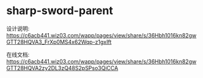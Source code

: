 # sharp-sword-parent
设计说明:
https://c6acb441.wiz03.com/wapp/pages/view/share/s/36Hbh1016kn82gwGTT28HQVA3_FrXp0MS4x62Wqp-z1gxIft

在线文档:
https://c6acb441.wiz03.com/wapp/pages/view/share/s/36Hbh1016kn82gwGTT28HQVA2zy2DL3zQ48S2pSPso3QiCCA
